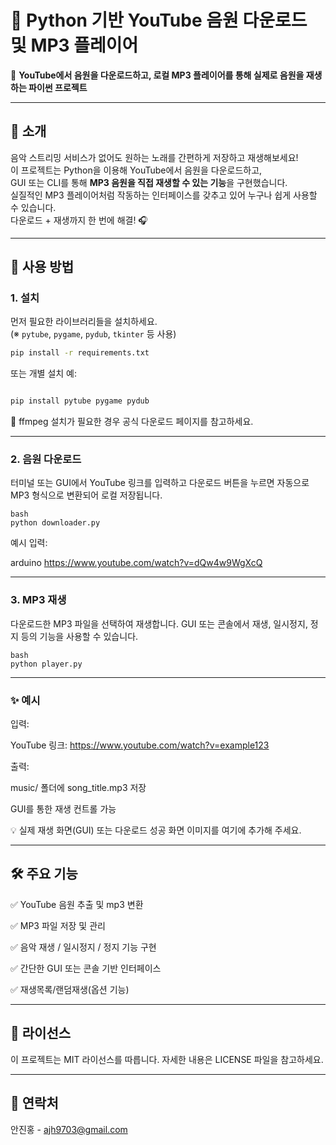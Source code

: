 # 🎵 Python 기반 YouTube 음원 다운로드 및 MP3 플레이어

📌 **YouTube에서 음원을 다운로드하고, 로컬 MP3 플레이어를 통해 실제로 음원을 재생하는 파이썬 프로젝트**

---

## 📸 소개

음악 스트리밍 서비스가 없어도 원하는 노래를 간편하게 저장하고 재생해보세요!  
이 프로젝트는 Python을 이용해 YouTube에서 음원을 다운로드하고,  
GUI 또는 CLI를 통해 **MP3 음원을 직접 재생할 수 있는 기능**을 구현했습니다.  
실질적인 MP3 플레이어처럼 작동하는 인터페이스를 갖추고 있어 누구나 쉽게 사용할 수 있습니다.  
다운로드 + 재생까지 한 번에 해결! 🎧

---

## 🚀 사용 방법

### 1. 설치

먼저 필요한 라이브러리들을 설치하세요.  
(※ `pytube`, `pygame`, `pydub`, `tkinter` 등 사용)

```bash
pip install -r requirements.txt
```

또는 개별 설치 예:

```bash

pip install pytube pygame pydub
```

🔧 ffmpeg 설치가 필요한 경우 공식 다운로드 페이지를 참고하세요.

---

### 2. 음원 다운로드
터미널 또는 GUI에서 YouTube 링크를 입력하고 다운로드 버튼을 누르면
자동으로 MP3 형식으로 변환되어 로컬 저장됩니다.

```
bash
python downloader.py
```
예시 입력:

arduino
https://www.youtube.com/watch?v=dQw4w9WgXcQ

---

### 3. MP3 재생
다운로드한 MP3 파일을 선택하여 재생합니다.
GUI 또는 콘솔에서 재생, 일시정지, 정지 등의 기능을 사용할 수 있습니다.

```
bash
python player.py
```

---

### ✨ 예시

입력:

YouTube 링크: https://www.youtube.com/watch?v=example123

출력:

music/ 폴더에 song_title.mp3 저장

GUI를 통한 재생 컨트롤 가능

💡 실제 재생 화면(GUI) 또는 다운로드 성공 화면 이미지를 여기에 추가해 주세요.

---

## 🛠️ 주요 기능
✅ YouTube 음원 추출 및 mp3 변환

✅ MP3 파일 저장 및 관리

✅ 음악 재생 / 일시정지 / 정지 기능 구현

✅ 간단한 GUI 또는 콘솔 기반 인터페이스

✅ 재생목록/랜덤재생(옵션 기능)

---

## 📄 라이선스
이 프로젝트는 MIT 라이선스를 따릅니다.
자세한 내용은 LICENSE 파일을 참고하세요.

---

## 📧 연락처
안진홍 - ajh9703@gmail.com

